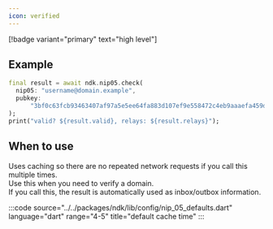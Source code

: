 ```yaml
---
icon: verified
---
```


[!badge variant="primary" text="high level"]

## Example

```dart
final result = await ndk.nip05.check(
  nip05: "username@domain.example",
  pubkey:
      "3bf0c63fcb93463407af97a5e5ee64fa883d107ef9e558472c4eb9aaaefa459d",
);
print("valid? ${result.valid}, relays: ${result.relays}");

```

## When to use

Uses caching so there are no repeated network requests if you call this multiple times. \
Use this when you need to verify a domain. \
If you call this, the result is automatically used as inbox/outbox information.

:::code source="../../packages/ndk/lib/config/nip_05_defaults.dart" language="dart" range="4-5" title="default cache time" :::

